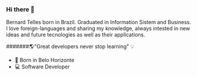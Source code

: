 ### Hi there 👋
Bernard Telles born in Brazil. Graduated in Information Sistem and Business. I love foreign-languages and sharing my knowledge, always intested in new ideas and future tecnologies as well as their applications.

#######🌎"Great developers never stop learning" 💡

- 📍 Born in Belo Horizonte
- 💻 Software Developer









<!--
**Telles01/Telles01** is a ✨ _special_ ✨ repository because its `README.md` (this file) appears on your GitHub profile.

Here are some ideas to get you started:

- 🔭 I’m currently working on ...
- 🌱 I’m currently learning ...
- 👯 I’m looking to collaborate on ...
- 🤔 I’m looking for help with ...
- 💬 Ask me about ...
- 📫 How to reach me: ...
- 😄 Pronouns: ...
- ⚡ Fun fact: ...
-->
